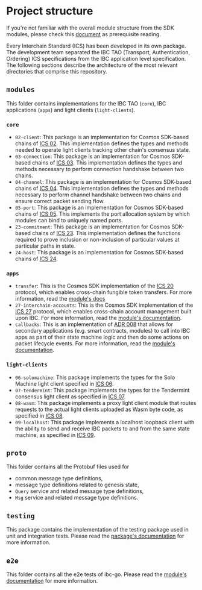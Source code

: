 # Project structure

If you're not familiar with the overall module structure from the SDK modules, please check this [document](https://github.com/cosmos/cosmos-sdk/blob/main/docs/build/building-modules/11-structure.md) as prerequisite reading.

Every Interchain Standard (ICS) has been developed in its own package. The development team separated the IBC TAO (Transport, Authentication, Ordering) ICS specifications from the IBC application level specification. The following sections describe the architecture of the most relevant directories that comprise this repository.

## `modules`

This folder contains implementations for the IBC TAO (`core`), IBC applications (`apps`) and light clients (`light-clients`).

### `core`

- `02-client`: This package is an implementation for Cosmos SDK-based chains of [ICS 02](https://github.com/cosmos/ibc/tree/main/spec/core/ics-002-client-semantics). This implementation defines the types and methods needed to operate light clients tracking other chain's consensus state.
- `03-connection`: This package is an implementation for Cosmos SDK-based chains of [ICS 03](https://github.com/cosmos/ibc/tree/main/spec/core/ics-003-connection-semantics). This implementation defines the types and methods necessary to perform connection handshake between two chains.
- `04-channel`: This package is an implementation for Cosmos SDK-based chains of [ICS 04](https://github.com/cosmos/ibc/tree/main/spec/core/ics-004-channel-and-packet-semantics). This implementation defines the types and methods necessary to perform channel handshake between two chains and ensure correct packet sending flow.
- `05-port`: This package is an implementation for Cosmos SDK-based chains of [ICS 05](https://github.com/cosmos/ibc/tree/main/spec/core/ics-005-port-allocation). This implements the port allocation system by which modules can bind to uniquely named ports.
- `23-commitment`: This package is an implementation for Cosmos SDK-based chains of [ICS 23](https://github.com/cosmos/ibc/tree/main/spec/core/ics-023-vector-commitments). This implementation defines the functions required to prove inclusion or non-inclusion of particular values at particular paths in state.
- `24-host`: This package is an implementation for Cosmos SDK-based chains of [ICS 24](https://github.com/cosmos/ibc/tree/main/spec/core/ics-024-host-requirements).

### `apps`

- `transfer`: This is the Cosmos SDK implementation of the [ICS 20](https://github.com/cosmos/ibc/tree/main/spec/app/ics-020-fungible-token-transfer) protocol, which enables cross-chain fungible token transfers. For more information, read the [module's docs](../docs/02-apps/01-transfer/01-overview.md)
- `27-interchain-accounts`: This is the Cosmos SDK implementation of the [ICS 27](https://github.com/cosmos/ibc/tree/main/spec/app/ics-027-interchain-accounts) protocol, which enables cross-chain account management built upon IBC. For more information, read the [module's documentation](../docs/02-apps/02-interchain-accounts/01-overview.md).
- `callbacks`: This is an implementation of [ADR 008](../architecture/adr-008-app-caller-cbs.md) that allows for secondary applications (e.g. smart contracts, modules) to call into IBC apps as part of their state machine logic and then do some actions on packet lifecycle events. For more information, read the [module's documentation](../docs/04-middleware/01-callbacks/01-overview.md).

### `light-clients`

- `06-solomachine`: This package implements the types for the Solo Machine light client specified in [ICS 06](https://github.com/cosmos/ibc/tree/main/spec/client/ics-006-solo-machine-client).
- `07-tendermint`: This package implements the types for the Tendermint consensus light client as specified in [ICS 07](https://github.com/cosmos/ibc/tree/main/spec/client/ics-007-tendermint-client).
- `08-wasm`: This package implements a proxy light client module that routes requests to the actual light clients uploaded as Wasm byte code, as specified in [ICS 08](https://github.com/cosmos/ibc/tree/main/spec/client/ics-008-wasm-client).
- `09-localhost`: This package implements a localhost loopback client with the ability to send and receive IBC packets to and from the same state machine, as specified in [ICS 09](https://github.com/cosmos/ibc/tree/main/spec/client/ics-009-loopback-cilent).

## `proto`

This folder contains all the Protobuf files used for

- common message type definitions,
- message type definitions related to genesis state,
- `Query` service and related message type definitions,
- `Msg` service and related message type definitions.

## `testing`

This package contains the implementation of the testing package used in unit and integration tests. Please read the [package's documentation](../../testing/README.md) for more information.

## `e2e`

This folder contains all the e2e tests of ibc-go. Please read the [module's documentation](../../e2e/README.md) for more information.
